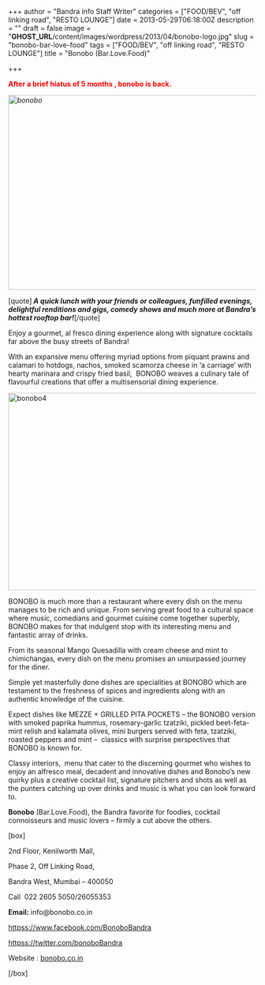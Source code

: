 +++
author = "Bandra info Staff Writer"
categories = ["FOOD/BEV", "off linking road", "RESTO LOUNGE"]
date = 2013-05-29T06:18:00Z
description = ""
draft = false
image = "__GHOST_URL__/content/images/wordpress/2013/04/bonobo-logo.jpg"
slug = "bonobo-bar-love-food"
tags = ["FOOD/BEV", "off linking road", "RESTO LOUNGE"]
title = "Bonobo (Bar.Love.Food)"

+++


<p><span style="color: #ff0000;"><strong>After a brief hiatus of 5 months , bonobo is back. </strong></span></p>
<p><em id="__mceDel"><a href="https://i0.wp.com/bandra.info/wp-content/uploads/2013/04/bonobo.jpg?ssl=1"><img loading="lazy" class="size-full wp-image-864 aligncenter" alt="bonobo" src="https://i0.wp.com/bandra.info/wp-content/uploads/2013/04/bonobo.jpg?resize=594%2C395&#038;ssl=1" width="594" height="395" srcset="https://i0.wp.com/bandra.info/wp-content/uploads/2013/04/bonobo.jpg?w=594&amp;ssl=1 594w, https://i0.wp.com/bandra.info/wp-content/uploads/2013/04/bonobo.jpg?resize=300%2C199&amp;ssl=1 300w" sizes="(max-width: 594px) 100vw, 594px" data-recalc-dims="1" /></a></em></p>
<p>[quote]<strong><em> A quick lunch with your friends or colleagues, funfilled evenings, delightful renditions and gigs, comedy shows and much more at Bandra&#8217;s hottest rooftop bar!</em></strong>[/quote]</p>
<p>Enjoy a gourmet, al fresco dining experience along with signature cocktails far above the busy streets of Bandra!</p>
<p>With an expansive menu offering myriad options from piquant prawns and calamari to hotdogs, nachos, smoked scamorza cheese in &#8216;a carriage&#8217; with hearty marinara and crispy fried basil,  BONOBO weaves a culinary tale of flavourful creations that offer a multisensorial dining experience.</p>
<p><a href="https://i1.wp.com/bandra.info/wp-content/uploads/2013/05/bonobo4.jpg?ssl=1"><img loading="lazy" class="size-full wp-image-1571 aligncenter" alt="bonobo4" src="https://i1.wp.com/bandra.info/wp-content/uploads/2013/05/bonobo4.jpg?resize=601%2C400&#038;ssl=1" width="601" height="400" srcset="https://i1.wp.com/bandra.info/wp-content/uploads/2013/05/bonobo4.jpg?w=601&amp;ssl=1 601w, https://i1.wp.com/bandra.info/wp-content/uploads/2013/05/bonobo4.jpg?resize=300%2C199&amp;ssl=1 300w" sizes="(max-width: 601px) 100vw, 601px" data-recalc-dims="1" /></a></p>
<p>BONOBO is much more than a restaurant where every dish on the menu manages to be rich and unique. From serving great food to a cultural space where music, comedians and gourmet cuisine come together superbly, BONOBO makes for that indulgent stop with its interesting menu and fantastic array of drinks.</p>
<p>From its seasonal Mango Quesadilla with cream cheese and mint to chimichangas, every dish on the menu promises an unsurpassed journey for the diner.</p>
<p>Simple yet masterfully done dishes are specialities at BONOBO which are testament to the freshness of spices and ingredients along with an authentic knowledge of the cuisine.</p>
<p>Expect dishes like MEZZE + GRILLED PITA POCKETS &#8211; the BONOBO version with smoked paprika hummus, rosemary-garlic tzatziki, pickled beet-feta-mint relish and kalamata olives, mini burgers served with feta, tzatziki, roasted peppers and mint &#8211;  classics with surprise perspectives that BONOBO is known for.</p>
<p>Classy interiors,  menu that cater to the discerning gourmet who wishes to enjoy an alfresco meal, decadent and innovative dishes and Bonobo&#8217;s new quirky plus a creative cocktail list, signature pitchers and shots as well as the punters catching up over drinks and music is what you can look forward to.</p>
<p><strong>Bonobo</strong> (Bar.Love.Food), the Bandra favorite for foodies, cocktail connoisseurs and music lovers &#8211; firmly a cut above the others.</p>
<p>[box]</p>
<p>2nd Floor, Kenilworth Mall,</p>
<p>Phase 2, Off Linking Road,</p>
<p>Bandra West, Mumbai &#8211; 400050</p>
<p>Call  022 2605 5050/26055353</p>
<p><strong>Email:</strong> info@bonobo.co.in</p>
<p><a href="httpss://www.facebook.com/BonoboBandra">httpss://www.facebook.com/BonoboBandra</a></p>
<p><a href="httpss://twitter.com/bonoboBandra">httpss://twitter.com/bonoboBandra</a></p>
<p>Website : <a href="bonobo.co.in">bonobo.co.in</a></p>
<p>[/box]</p>



